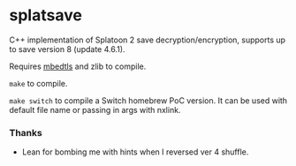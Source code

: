 # splatsave
C++ implementation of Splatoon 2 save decryption/encryption, supports up to save version 8 (update 4.6.1).

Requires [mbedtls](https://github.com/ARMmbed/mbedtls) and zlib to compile.

`make` to compile.

`make switch` to compile a Switch homebrew PoC version. It can be used with default file name or passing in args with nxlink.

### Thanks
- Lean for bombing me with hints when I reversed ver 4 shuffle.
